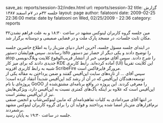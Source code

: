 save_as: reports/session-32/index.html
url: reports/session-32
title: گزارش جلسه ۳۲‌م در ۷‌م اسفند ۱۳۸۷
layout: page
author: falatooni
date: 2009-02-25 22:36:00
meta: date by falatooni on Wed, 02/25/2009 - 22:36
category: reports

۳۲‌مین جلسه گروه کاربران لینوکس مشهد در ساعت ۱۸:۳۰ و به علت فراهم نشدن مکان
ثابت جلسات، در مسجد پارک ملت و در فضایی صمیمی و دوستانه برگزار شد.  


<!--more-->



در ابتدای جلسه مسؤل جلسه، آخرین اخبار دنیای متن‌باز را به اطلاع حاضرین جلسه
رساندند. سپس هم‌ایشان دستور lsfo را توضیح دادند و یکی دیگر از حضار نیز دستور
atop را شرح دادند. سپس آقای مؤمنی خبر از انتشار قریب‌الوقوع کلاینت وبلاگ‌نویسی
جدیدی دادند که برای میز کار KDE آماده کرده‌اند. رابط کاربری (UI) این کلاینت
تقریباً شبیه به رابط کاربری افزونه ScribeFire مرورگر فایرفاکس است.  
سپس آقای ... از تازه‌های سایت اپن‌آفیس گفتند و ضمن پرداختن به مقاله یکی از
توسعه‌دهندگان اپن‌آفیس که در آن از رشد کند اپن‌آفیس شدیداً انتقاد کرده است؛
پروژه‌ای با نام GoOO را معرفی کردند. این پروژه در واقع برنامه‌ای مشتق‌شده از
اپن‌آفیس است که علاوه بر اینکه باگ‌های کمتری نسبت به اپن‌آفیس دارد، ویژگی‌هایش
نیز از اپن‌آفیس بیشتر است.  
در انتها آقای میردامادی به کلیات تفاهم‌نامه‌ای که مابین لینوکس‌شاپ و انجمن
صنفی نرم‌افزارهای متن‌باز امضا شده پرداختند و فواید آن را برای گروه کاربران
لینوکس مشهد بر‌شمردند.  
جلسه در ساعت ۱۹:۳۰ به پایان رسید.
